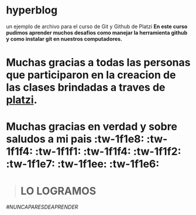 # hyperblog
un ejemplo de archivo para el curso de Git y Github de Platzi
**En este curso pudimos aprender muchos desafios como manejar la herramienta github y como instalar git en nuestros computadores.**

# Muchas gracias a todas las personas que participaron en la creacion de las clases brindadas a traves de [platzi](http://www.platzi.com "platzi"). 

# Muchas gracias en verdad y sobre saludos a mi pais :tw-1f1e8: :tw-1f1f4: :tw-1f1f1: :tw-1f1f4: :tw-1f1f2: :tw-1f1e7: :tw-1f1ee: :tw-1f1e6:
> # LO LOGRAMOS

*#NUNCAPARESDEAPRENDER*
